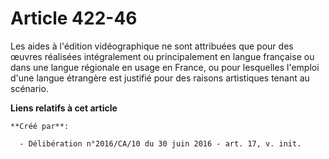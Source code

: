 # Article 422-46

Les aides à l'édition vidéographique ne sont attribuées que pour des œuvres réalisées intégralement ou principalement en
langue française ou dans une langue régionale en usage en France, ou pour lesquelles l'emploi d'une langue étrangère est
justifié pour des raisons artistiques tenant au scénario.

**Liens relatifs à cet article**

	**Créé par**:

	  - Délibération n°2016/CA/10 du 30 juin 2016 - art. 17, v. init.
